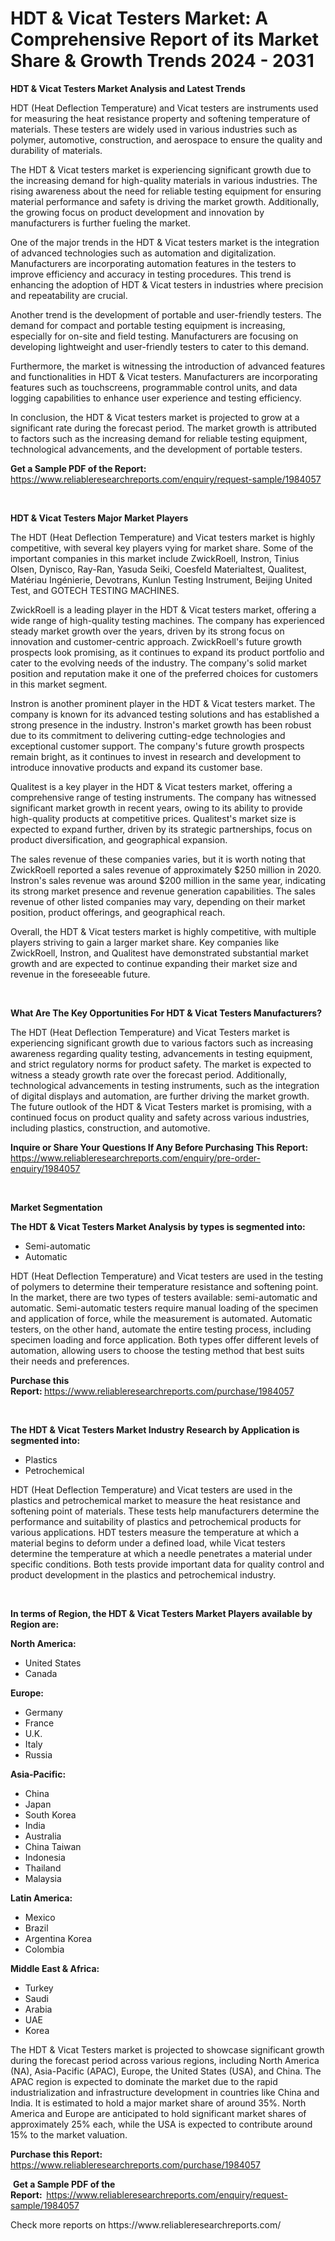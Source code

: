 <p><h1>HDT & Vicat Testers Market: A Comprehensive Report of its Market Share & Growth Trends 2024 - 2031</h1></p><p><strong>HDT & Vicat Testers Market Analysis and Latest Trends</strong></p>
<p><p>HDT (Heat Deflection Temperature) and Vicat testers are instruments used for measuring the heat resistance property and softening temperature of materials. These testers are widely used in various industries such as polymer, automotive, construction, and aerospace to ensure the quality and durability of materials.</p><p>The HDT & Vicat testers market is experiencing significant growth due to the increasing demand for high-quality materials in various industries. The rising awareness about the need for reliable testing equipment for ensuring material performance and safety is driving the market growth. Additionally, the growing focus on product development and innovation by manufacturers is further fueling the market.</p><p>One of the major trends in the HDT & Vicat testers market is the integration of advanced technologies such as automation and digitalization. Manufacturers are incorporating automation features in the testers to improve efficiency and accuracy in testing procedures. This trend is enhancing the adoption of HDT & Vicat testers in industries where precision and repeatability are crucial.</p><p>Another trend is the development of portable and user-friendly testers. The demand for compact and portable testing equipment is increasing, especially for on-site and field testing. Manufacturers are focusing on developing lightweight and user-friendly testers to cater to this demand.</p><p>Furthermore, the market is witnessing the introduction of advanced features and functionalities in HDT & Vicat testers. Manufacturers are incorporating features such as touchscreens, programmable control units, and data logging capabilities to enhance user experience and testing efficiency.</p><p>In conclusion, the HDT & Vicat testers market is projected to grow at a significant rate during the forecast period. The market growth is attributed to factors such as the increasing demand for reliable testing equipment, technological advancements, and the development of portable testers.</p></p>
<p><strong>Get a Sample PDF of the Report:&nbsp;</strong> <a href="https://www.reliableresearchreports.com/enquiry/request-sample/1984057">https://www.reliableresearchreports.com/enquiry/request-sample/1984057</a></p>
<p>&nbsp;</p>
<p><strong>HDT & Vicat Testers Major Market Players</strong></p>
<p><p>The HDT (Heat Deflection Temperature) and Vicat testers market is highly competitive, with several key players vying for market share. Some of the important companies in this market include ZwickRoell, Instron, Tinius Olsen, Dynisco, Ray-Ran, Yasuda Seiki, Coesfeld Materialtest, Qualitest, Matériau Ingénierie, Devotrans, Kunlun Testing Instrument, Beijing United Test, and GOTECH TESTING MACHINES.</p><p>ZwickRoell is a leading player in the HDT & Vicat testers market, offering a wide range of high-quality testing machines. The company has experienced steady market growth over the years, driven by its strong focus on innovation and customer-centric approach. ZwickRoell's future growth prospects look promising, as it continues to expand its product portfolio and cater to the evolving needs of the industry. The company's solid market position and reputation make it one of the preferred choices for customers in this market segment.</p><p>Instron is another prominent player in the HDT & Vicat testers market. The company is known for its advanced testing solutions and has established a strong presence in the industry. Instron's market growth has been robust due to its commitment to delivering cutting-edge technologies and exceptional customer support. The company's future growth prospects remain bright, as it continues to invest in research and development to introduce innovative products and expand its customer base.</p><p>Qualitest is a key player in the HDT & Vicat testers market, offering a comprehensive range of testing instruments. The company has witnessed significant market growth in recent years, owing to its ability to provide high-quality products at competitive prices. Qualitest's market size is expected to expand further, driven by its strategic partnerships, focus on product diversification, and geographical expansion.</p><p>The sales revenue of these companies varies, but it is worth noting that ZwickRoell reported a sales revenue of approximately $250 million in 2020. Instron's sales revenue was around $200 million in the same year, indicating its strong market presence and revenue generation capabilities. The sales revenue of other listed companies may vary, depending on their market position, product offerings, and geographical reach.</p><p>Overall, the HDT & Vicat testers market is highly competitive, with multiple players striving to gain a larger market share. Key companies like ZwickRoell, Instron, and Qualitest have demonstrated substantial market growth and are expected to continue expanding their market size and revenue in the foreseeable future.</p></p>
<p>&nbsp;</p>
<p><strong>What Are The Key Opportunities For HDT & Vicat Testers Manufacturers?</strong></p>
<p><p>The HDT (Heat Deflection Temperature) and Vicat Testers market is experiencing significant growth due to various factors such as increasing awareness regarding quality testing, advancements in testing equipment, and strict regulatory norms for product safety. The market is expected to witness a steady growth rate over the forecast period. Additionally, technological advancements in testing instruments, such as the integration of digital displays and automation, are further driving the market growth. The future outlook of the HDT & Vicat Testers market is promising, with a continued focus on product quality and safety across various industries, including plastics, construction, and automotive.</p></p>
<p><strong>Inquire or Share Your Questions If Any Before Purchasing This Report:</strong> <a href="https://www.reliableresearchreports.com/enquiry/pre-order-enquiry/1984057">https://www.reliableresearchreports.com/enquiry/pre-order-enquiry/1984057</a></p>
<p>&nbsp;</p>
<p><strong>Market Segmentation</strong></p>
<p><strong>The HDT & Vicat Testers Market Analysis by types is segmented into:</strong></p>
<p><ul><li>Semi-automatic</li><li>Automatic</li></ul></p>
<p><p>HDT (Heat Deflection Temperature) and Vicat testers are used in the testing of polymers to determine their temperature resistance and softening point. In the market, there are two types of testers available: semi-automatic and automatic. Semi-automatic testers require manual loading of the specimen and application of force, while the measurement is automated. Automatic testers, on the other hand, automate the entire testing process, including specimen loading and force application. Both types offer different levels of automation, allowing users to choose the testing method that best suits their needs and preferences.</p></p>
<p><strong>Purchase this Report:&nbsp;</strong><a href="https://www.reliableresearchreports.com/purchase/1984057">https://www.reliableresearchreports.com/purchase/1984057</a></p>
<p>&nbsp;</p>
<p><strong>The HDT & Vicat Testers Market Industry Research by Application is segmented into:</strong></p>
<p><ul><li>Plastics</li><li>Petrochemical</li></ul></p>
<p><p>HDT (Heat Deflection Temperature) and Vicat testers are used in the plastics and petrochemical market to measure the heat resistance and softening point of materials. These tests help manufacturers determine the performance and suitability of plastics and petrochemical products for various applications. HDT testers measure the temperature at which a material begins to deform under a defined load, while Vicat testers determine the temperature at which a needle penetrates a material under specific conditions. Both tests provide important data for quality control and product development in the plastics and petrochemical industry.</p></p>
<p>&nbsp;</p>
<p><strong>In terms of Region, the HDT & Vicat Testers Market Players available by Region are:</strong></p>
<p>
    <p> <strong> North America: </strong>
        <ul>
            <li>United States</li>
            <li>Canada</li>
        </ul>
        </p> 
    <p> <strong> Europe: </strong>
        <ul>
            <li>Germany</li>
            <li>France</li>
            <li>U.K.</li>
            <li>Italy</li>
            <li>Russia</li>
        </ul>
        </p> 
    <p> <strong> Asia-Pacific: </strong>
        <ul>
            <li>China</li>
            <li>Japan</li>
            <li>South Korea</li>
            <li>India</li>
            <li>Australia</li>
            <li>China Taiwan</li>
            <li>Indonesia</li>
            <li>Thailand</li>
            <li>Malaysia</li>
        </ul>
        </p> 
    <p> <strong> Latin America: </strong>
        <ul>
            <li>Mexico</li>
            <li>Brazil</li>
            <li>Argentina Korea</li>
            <li>Colombia</li>
        </ul>
        </p> 
    <p> <strong> Middle East & Africa: </strong>
        <ul>
            <li>Turkey</li>
            <li>Saudi</li>
            <li>Arabia</li>
            <li>UAE</li>
            <li>Korea</li>
        </ul>
    </p>
    </p>
<p><p>The HDT & Vicat Testers market is projected to showcase significant growth during the forecast period across various regions, including North America (NA), Asia-Pacific (APAC), Europe, the United States (USA), and China. The APAC region is expected to dominate the market due to the rapid industrialization and infrastructure development in countries like China and India. It is estimated to hold a major market share of around 35%. North America and Europe are anticipated to hold significant market shares of approximately 25% each, while the USA is expected to contribute around 15% to the market valuation.</p></p>
<p><strong>Purchase this Report: </strong><a href="https://www.reliableresearchreports.com/purchase/1984057">https://www.reliableresearchreports.com/purchase/1984057</a></p>
<p>&nbsp;<strong>Get a Sample PDF of the Report:&nbsp;&nbsp;</strong><a href="https://www.reliableresearchreports.com/enquiry/request-sample/1984057">https://www.reliableresearchreports.com/enquiry/request-sample/1984057</a></p>
<p><strong></strong></p>
<p>Check more reports on https://www.reliableresearchreports.com/</p>